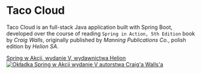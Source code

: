 # Taco Cloud
Taco Cloud is an full-stack Java application built with Spring Boot, developed over the course of reading `Spring in Action, 5th Edition`
book by *Craig Walls*, originally published by *Manning Publications Co.*, polish edition by *Helion SA*.

[Spring w Akcji, wydanie V, wydawnictwa Helion  
![Okładka Spring w Akcji wydanie V autorstwa Craig'a Walls'a](https://static01.helion.com.pl/global/okladki/326x466/sprwa5.png)](https://helion.pl/ksiazki/spring-w-akcji-wydanie-v-craig-walls,sprwa5.htm#format/d)
